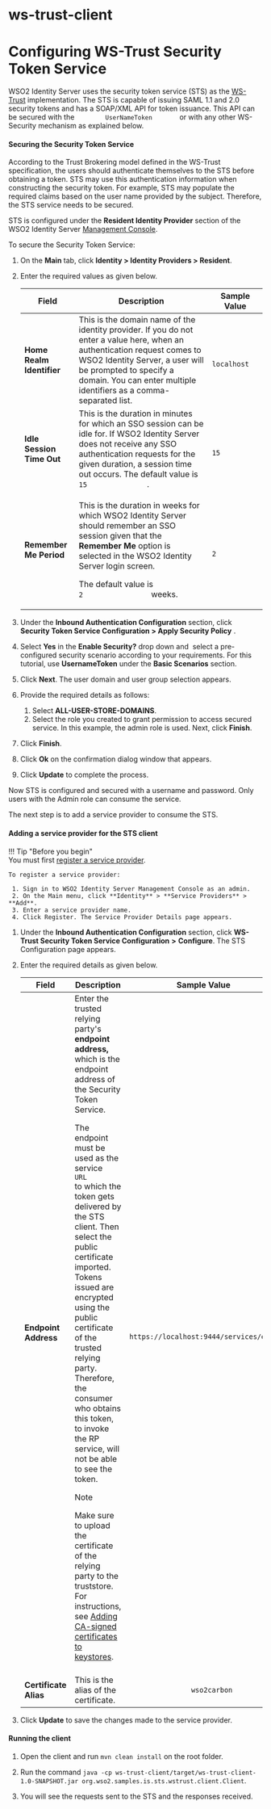 # ws-trust-client

# Configuring WS-Trust Security Token Service

WSO2 Identity Server uses the security token service (STS) as the
[WS-Trust](https://is.docs.wso2.com/en/latest/learn/ws-trust) implementation. The STS is capable of issuing
SAML 1.1 and 2.0 security tokens and has a SOAP/XML API for token
issuance. This API can be secured with the
`         UserNameToken        ` or with any other WS-Security mechanism
as explained below.

#### Securing the Security Token Service

According to the Trust Brokering model defined in the WS-Trust
specification, the users should authenticate themselves to the STS
before obtaining a token. STS may use this authentication information
when constructing the security token. For example, STS may populate the
required claims based on the user name provided by the subject.
Therefore, the STS service needs to be secured.

STS is configured under the **Resident Identity Provider** section of
the WSO2 Identity Server [Management
Console](https://is.docs.wso2.com/en/latest/setup/getting-started-with-the-management-console).

To secure the Security Token Service:

1.  On the **Main** tab, click **Identity \> Identity Providers \>
    Resident**.

2.  Enter the required values as given below.

    <table>
    <thead>
    <tr class="header">
    <th>Field</th>
    <th>Description</th>
    <th>Sample Value</th>
    </tr>
    </thead>
    <tbody>
    <tr class="odd">
    <td><strong>Home Realm Identifier</strong></td>
    <td>This is the domain name of the identity provider. If you do not enter a value here, when an authentication request comes to WSO2 Identity Server, a user will be prompted to specify a domain. You can enter multiple identifiers as a comma-separated list.</td>
    <td><code>               localhost              </code></td>
    </tr>
    <tr class="even">
    <td><strong>Idle Session Time Out</strong></td>
    <td>This is the duration in minutes for which an SSO session can be idle for. If WSO2 Identity Server does not receive any SSO authentication requests for the given duration, a session time out occurs. The default value is <code>               15              </code> .</td>
    <td><code>               15              </code></td>
    </tr>
    <tr class="odd">
    <td><strong>Remember Me Period</strong></td>
    <td><div class="content-wrapper">
    <p>This is the duration in weeks for which WSO2 Identity Server should remember an SSO session given that the <strong>Remember Me</strong> option is selected in the WSO2 Identity Server login screen.</p>
    <p>The default value is <code>                 2                </code> weeks.</p>
    </div></td>
    <td><code>               2              </code></td>
    </tr>
    </tbody>
    </table>

3.  Under the **Inbound Authentication Configuration** section, click
    **Security Token Service Configuration \> Apply Security Policy**
    .  
4.  Select **Yes** in the **Enable Security?** drop down and  select a
    pre-configured security scenario according to your requirements. For
    this tutorial, use **UsernameToken** under the **Basic Scenarios**
    section.

5.  Click **Next**. The user domain and user group selection appears.

6.  Provide the required details as follows:
    1.  Select **ALL-USER-STORE-DOMAINS**.
    2.  Select the role you created to grant permission to access
        secured service. In this example, the admin role is used.
        Next, click **Finish**.
        
7.  Click **Finish**.

8.  Click **Ok** on the confirmation dialog window that appears.

9.  Click **Update** to complete the process.

Now STS is configured and secured with a username and password. Only
users with the Admin role can consume the service.

The next step is to add a service provider to consume the STS.

#### Adding a service provider for the STS client
	
!!! Tip "Before you begin"	
    You must first
    [register a service provider](https://is.docs.wso2.com/en/latest/learn/adding-and-configuring-a-service-provider/#adding-a-service-provider).
    
    To register a service provider:
	 
	 1. Sign in to WSO2 Identity Server Management Console as an admin.
	 2. On the Main menu, click **Identity** > **Service Providers** > **Add**.
	 3. Enter a service provider name.
	 4.	Click Register. The Service Provider Details page appears.
	 
1.  Under the **Inbound Authentication Configuration** section, click
    **WS-Trust Security Token Service Configuration** **\>**
    **Configure**. The STS Configuration page appears. 
    
2.  Enter the required details as given below.
 	
	<table>
	   <thead>
		  <tr class="header">
			 <th>Field</th>
			 <th>Description</th>
			 <th>Sample Value</th>
		  </tr>
	   </thead>
	   <tbody>
		  <tr class="odd">
			 <td><strong>Endpoint Address</strong></td>
			 <td>
				<div class="content-wrapper">
				   <div>
					  Enter the trusted relying party's <strong>endpoint address,</strong> which is the <strong></strong> endpoint address of the Security Token Service.
					  <p>The endpoint must be used as the service <code>                  URL                 </code> to which the token gets delivered by the STS client. Then select the public certificate imported. Tokens issued are encrypted using the public certificate of the trusted relying party. Therefore, the consumer who obtains this token, to invoke the RP service, will not be able to see the token.</p> 
		    		   <div class="admonition note">
						<p class="admonition-title">Note</p>
		    		   		 Make sure to upload the certificate of the relying party to the truststore. For instructions, see <a href="https://docs.wso2.com/display/ADMIN44x/Creating+New+Keystores#CreatingNewKeystores-ca_certificateAddingCA-signedcertificatestokeystores">Adding CA-signed certificates to keystores</a>.</div>
					  <br/>
				   </div>
				</div>
			 </td>
			 <td><code>               https://localhost:9444/services/echo              </code></td>
		  </tr>
		  <tr class="even">
			 <td><strong>Certificate Alias</strong></td>
			 <td>This is the alias of the certificate.</td>
			 <td><code>               wso2carbon              </code></td>
		  </tr>
	   </tbody>
	</table>

3.  Click **Update** to save the changes made to the service provider.


#### Running the client

1.  Open the client and run `mvn clean install` on the root folder.

2.  Run the command `java -cp ws-trust-client/target/ws-trust-client-1.0-SNAPSHOT.jar org.wso2.samples.is.sts.wstrust.client.Client`.

3.  You will see the requests sent to the STS and the responses received.
